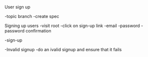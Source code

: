 User sign up

-topic branch
-create spec

Signing up users
-visit root
-click on sign-up link
-email
-password
-password confirmation

-sign-up


-Invalid signup
	-do an ivalid signup and ensure that it fails